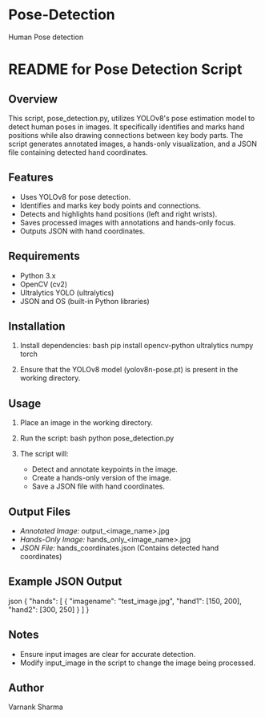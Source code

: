 # Pose-Detection
Human Pose detection
# README for Pose Detection Script

## Overview
This script, pose_detection.py, utilizes YOLOv8's pose estimation model to detect human poses in images. It specifically identifies and marks hand positions while also drawing connections between key body parts. The script generates annotated images, a hands-only visualization, and a JSON file containing detected hand coordinates.

## Features
- Uses YOLOv8 for pose detection.
- Identifies and marks key body points and connections.
- Detects and highlights hand positions (left and right wrists).
- Saves processed images with annotations and hands-only focus.
- Outputs JSON with hand coordinates.

## Requirements
- Python 3.x
- OpenCV (cv2)
- Ultralytics YOLO (ultralytics)
- JSON and OS (built-in Python libraries)

## Installation
1. Install dependencies:
   bash
   pip install opencv-python ultralytics numpy torch
   
2. Ensure that the YOLOv8 model (yolov8n-pose.pt) is present in the working directory.

## Usage
1. Place an image in the working directory.
2. Run the script:
   bash
   python pose_detection.py
   
3. The script will:
   - Detect and annotate keypoints in the image.
   - Create a hands-only version of the image.
   - Save a JSON file with hand coordinates.

## Output Files
- *Annotated Image:* output_<image_name>.jpg
- *Hands-Only Image:* hands_only_<image_name>.jpg
- *JSON File:* hands_coordinates.json (Contains detected hand coordinates)

## Example JSON Output
json
{
    "hands": [
        {
            "imagename": "test_image.jpg",
            "hand1": [150, 200],
            "hand2": [300, 250]
        }
    ]
}


## Notes
- Ensure input images are clear for accurate detection.
- Modify input_image in the script to change the image being processed.

## Author
Varnank Sharma

